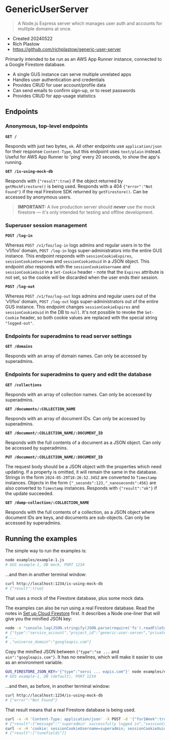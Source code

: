 # GenericUserServer

> A Node.js Express server which manages user auth and accounts for multiple domains at once.

- Created 20240522
- Rich Plastow
- <https://github.com/richplastow/generic-user-server>

Primarily intended to be run as an AWS App Runner instance, connected to
a Google Firestore database.

- A single GUS instance can serve multiple unrelated apps
- Handles user authentication and credentials
- Provides CRUD for user account/profile data
- Can send emails to confirm sign-up, or to reset passwords
- Provides CRUD for app-usage statistics

## Endpoints

### Anonymous, top-level endpoints

__`GET /`__

Responds with just two bytes, `ok`. All other endpoints use `application/json`
for their response `Content-Type`, but this endpoint uses `text/plain` instead.
Useful for AWS App Runner to 'ping' every 20 seconds, to show the app's running.

__`GET /is-using-mock-db`__

Responds with `{"result":true}` if the object returned by `getMockFirestore()`
is being used. Responds with a 404 `{"error":"Not Found"}` if the real Firestore
SDK returned by `getFirestore()`. Can be accessed by anonymous users.

> __IMPORTANT:__ A live production server should __*never*__ use the mock
> firestore — it's only intended for testing and offline development.

### Superuser session management

__`POST /log-in`__

Whereas `POST /v1/foo/log-in` logs admins and regular users in to the ‘v1/foo’
domain, `POST /log-in` logs super-administrators into the entire GUS instance.
This endpoint responds with `sessionCookieExpires`, `sessionCookieUsername` and
`sessionCookieUuid` in a JSON object. This endpoint _also_ responds with the
`sessionCookieUsername` and `sessionCookieUuid` in a `Set-Cookie` header - note
that the `Expires` attribute is not set, so the cookie will be discarded when
the user ends their session.

__`POST /log-out`__

Whereas `POST /v1/foo/log-out` logs admins and regular users out of the ‘v1/foo’
domain, `POST /log-out` logs super-administrators out of the entire GUS instance.
This endpoint changes `sessionCookieExpires` and `sessionCookieUuid` in the DB
to `null`. It's not possible to revoke the `Set-Cookie` header, so both cookie
values are replaced with the special string `"logged-out"`.

### Endpoints for superadmins to read server settings

__`GET /domains`__

Responds with an array of domain names. Can only be accessed by superadmins.

### Endpoints for superadmins to query and edit the database

__`GET /collections`__

Responds with an array of collection names. Can only be accessed by superadmins.

__`GET /documents/:COLLECTION_NAME`__

Responds with an array of document IDs. Can only be accessed by superadmins.

__`GET /document/:COLLECTION_NAME/:DOCUMENT_ID`__

Responds with the full contents of a document as a JSON object. Can only be
accessed by superadmins.

__`PUT /document/:COLLECTION_NAME/:DOCUMENT_ID`__

The request body should be a JSON object with the properties which need updating.
If a property is omitted, it will remain the same in the database. Strings in
the form `2024-05-29T18:26:52.345Z` are converted to `Timestamp` instances.
Objects in the form `{"_seconds":123,"_nanoseconds":456}` are also converted to
`Timestamp` instances. Responds with `{"result":"ok"}` if the update succeeded.

__`GET /dump-collection/:COLLECTION_NAME`__

Responds with the full contents of a collection, as a JSON object where document
IDs are keys, and documents are sub-objects. Can only be accessed by superadmins.

## Running the examples

The simple way to run the examples is:

```bash
node examples/example-1.js
# GUS example-1, DB mock, PORT 1234
```

...and then in another terminal window:

```bash
curl http://localhost:1234/is-using-mock-db
# {"result":true}
```

That uses a mock of the Firestore database, plus some mock data.

The examples can also be run using a real Firestore database. Read the notes in
[Set up Cloud Firestore](./notes/03-set-up-cloud-firestore.md) first. It
describes a Node one-liner that will give you the minified JSON key:

```bash
node -e "console.log(JSON.stringify(JSON.parse(require('fs').readFileSync('generic-user-server-abcdef123456.json')+'')))"
# {"type":"service_account","project_id":"generic-user-server","private_key_id":
# ...
# ,"universe_domain":"googleapis.com"}
```

Copy the minified JSON between `{"type":"se ...` and `ain":"googleapis.com"}`.
It has no newlines, which will make it easier to use as an environment variable.

```bash
GUS_FIRESTORE_JSON_KEY='{"type":"servi ... eapis.com"}' node examples/example-1.js
# GUS example-1, DB (default), PORT 1234
```

...and then, as before, in another terminal window:

```bash
curl http://localhost:1234/is-using-mock-db
# {"error":"Not Found"}
```

That result means that a real Firestore database is being used.

```bash
curl -v -H 'Content-Type: application/json' -X POST -d '{"for1Week":true,"password":"my_pass","username":"superadmin"}' http://localhost:1234/log-in
# {"result":{"message":"'superadmin' successfully logged in","sessionCookieExpires":"2024-06-05T16:26:52.345Z","sessionCookieUsername":"superadmin","sessionCookieUuid":"de83dda3-afe7-48b8-8a27-251f2277d6db"}}
curl -v -H 'cookie: sessionCookieUsername=superadmin; sessionCookieUuid=de83dda3-afe7-48b8-8a27-251f2277d6db' http://localhost:1234/domains
# {"result":["tunefields"]}
```
